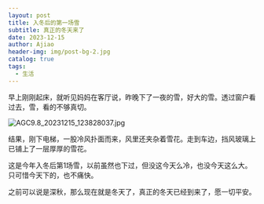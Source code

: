 ```yaml
---
layout: post
title: 入冬后的第一场雪
subtitle: 真正的冬天来了
date: 2023-12-15
author: Ajiao
header-img: img/post-bg-2.jpg
catalog: true
tags:
  - 生活
---
```

早上刚刚起床，就听见妈妈在客厅说，昨晚下了一夜的雪，好大的雪。透过窗户看过去，雪，看的不够真切。

![AGC9.8_20231215_123828037.jpg](https://s2.loli.net/2023/12/15/YCizef4T3oFXjNc.jpg)

结果，刚下电梯，一股冷风扑面而来，风里还夹杂着雪花。走到车边，挡风玻璃上已铺上了一层厚厚的雪花。

这是今年入冬后第1场雪，以前虽然也下过，但没这今天么冷，也没今天这么大。只可惜今天下的，也不痛快。

之前可以说是深秋，那么现在就是冬天了，真正的冬天已经到来了，愿一切平安。
